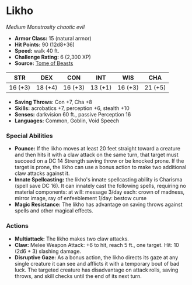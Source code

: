 # Likho

*Medium* *Monstrosity* *chaotic evil*

- **Armor Class:** 15 (natural armor)
- **Hit Points:** 90 (12d8+36)
- **Speed:** walk 40 ft.
- **Challenge Rating:** 6 (2,300 XP)
- **Source:** [Tome of Beasts](https://koboldpress.com/kpstore/product/tome-of-beasts-for-5th-edition-print/)

| STR | DEX | CON | INT | WIS | CHA |
| --- | --- | --- | --- | --- | --- |
| 16 (+3) | 18 (+4) | 16 (+3) | 13 (+1) | 16 (+3) | 21 (+5) |

- **Saving Throws**: Con +7, Cha +8
- **Skills:** acrobatics +7, perception +6, stealth +10
- **Senses:** darkvision 60 ft., passive Perception 16
- **Languages:** Common, Goblin, Void Speech
### Special Abilities
- **Pounce:** If the likho moves at least 20 feet straight toward a creature and then hits it with a claw attack on the same turn, that target must succeed on a DC 14 Strength saving throw or be knocked prone. If the target is prone, the likho can use a bonus action to make two additional claw attacks against it.
- **Innate Spellcasting:** the likho's innate spellcasting ability is Charisma (spell save DC 16). It can innately cast the following spells, requiring no material components:  at will: message  3/day each: crown of madness, mirror image, ray of enfeeblement  1/day: bestow curse
- **Magic Resistance:** The likho has advantage on saving throws against spells and other magical effects.
### Actions
- **Multiattack:** The likho makes two claw attacks.
- **Claw:** Melee Weapon Attack: +6 to hit, reach 5 ft., one target. Hit: 10 (2d6 + 3) slashing damage.
- **Disruptive Gaze:** As a bonus action, the likho directs its gaze at any single creature it can see and afflicts it with a temporary bout of bad luck. The targeted creature has disadvantage on attack rolls, saving throws, and skill checks until the end of its next turn.
